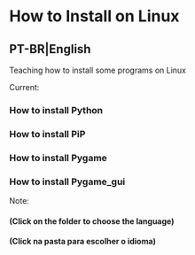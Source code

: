 # How to Install on Linux
## PT-BR|English
Teaching how to install some programs on Linux

Current:

### How to install Python

### How to install PiP

### How to install Pygame

### How to install Pygame_gui

Note:

#### (Click on the folder to choose the language)

#### (Click na pasta para escolher o idioma)
